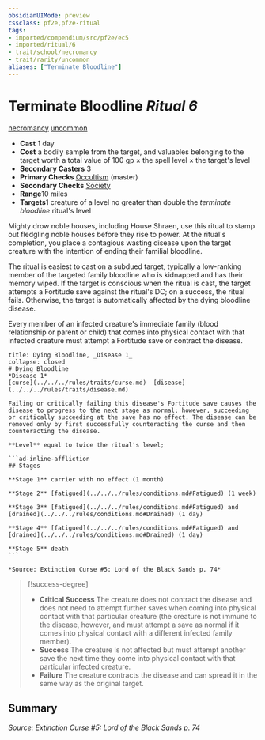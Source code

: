 ```yaml
---
obsidianUIMode: preview
cssclass: pf2e,pf2e-ritual
tags:
- imported/compendium/src/pf2e/ec5
- imported/ritual/6
- trait/school/necromancy
- trait/rarity/uncommon
aliases: ["Terminate Bloodline"]
---
```

# Terminate Bloodline *Ritual 6*  
[necromancy](necromancy.md)  [uncommon](uncommon.md)  

- **Cast** 1 day
- **Cost** a bodily sample from the target, and valuables belonging to the target worth a total value of 100 gp × the spell level × the target's level
- **Secondary Casters** 3
- **Primary Checks** [Occultism](../../skills.md#Occultism) (master)
- **Secondary Checks** [Society](../../skills.md#Society)
- **Range**10 miles
- **Targets**1 creature of a level no greater than double the _terminate bloodline_ ritual's level

Mighty drow noble houses, including House Shraen, use this ritual to stamp out fledgling noble houses before they rise to power. At the ritual's completion, you place a contagious wasting disease upon the target creature with the intention of ending their familial bloodline.

The ritual is easiest to cast on a subdued target, typically a low-ranking member of the targeted family bloodline who is kidnapped and has their memory wiped. If the target is conscious when the ritual is cast, the target attempts a Fortitude save against the ritual's DC; on a success, the ritual fails. Otherwise, the target is automatically affected by the dying bloodline disease.

Every member of an infected creature's immediate family (blood relationship or parent or child) that comes into physical contact with that infected creature must attempt a Fortitude save or contract the disease.

````ad-embed-affliction
title: Dying Bloodline, _Disease 1_
collapse: closed
# Dying Bloodline
*Disease 1*  
[curse](../../../rules/traits/curse.md)  [disease](../../../rules/traits/disease.md)  

Failing or critically failing this disease's Fortitude save causes the disease to progress to the next stage as normal; however, succeeding or critically succeeding at the save has no effect. The disease can be removed only by first successfully counteracting the curse and then counteracting the disease.

**Level** equal to twice the ritual's level;

```ad-inline-affliction
## Stages

**Stage 1** carrier with no effect (1 month)

**Stage 2** [fatigued](../../../rules/conditions.md#Fatigued) (1 week)

**Stage 3** [fatigued](../../../rules/conditions.md#Fatigued) and [drained](../../../rules/conditions.md#Drained) (1 day)

**Stage 4** [fatigued](../../../rules/conditions.md#Fatigued) and [drained](../../../rules/conditions.md#Drained) (1 day)

**Stage 5** death
```

*Source: Extinction Curse #5: Lord of the Black Sands p. 74*
````

> [!success-degree] 
> - **Critical Success** The creature does not contract the disease and does not need to attempt further saves when coming into physical contact with that particular creature (the creature is not immune to the disease, however, and must attempt a save as normal if it comes into physical contact with a different infected family member).
> - **Success** The creature is not affected but must attempt another save the next time they come into physical contact with that particular infected creature.
> - **Failure** The creature contracts the disease and can spread it in the same way as the original target.


## Summary

*Source: Extinction Curse #5: Lord of the Black Sands p. 74*
